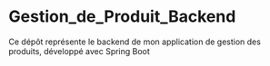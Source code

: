 # Gestion_de_Produit_Backend
Ce dépôt représente le backend de mon application de gestion des produits, développé avec Spring Boot
